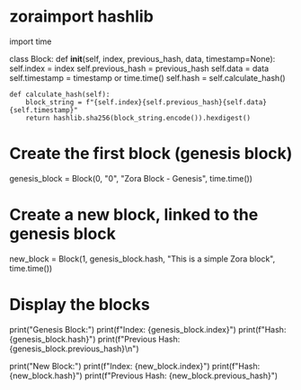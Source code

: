 # zoraimport hashlib
import time

class Block:
    def __init__(self, index, previous_hash, data, timestamp=None):
        self.index = index
        self.previous_hash = previous_hash
        self.data = data
        self.timestamp = timestamp or time.time()
        self.hash = self.calculate_hash()

    def calculate_hash(self):
        block_string = f"{self.index}{self.previous_hash}{self.data}{self.timestamp}"
        return hashlib.sha256(block_string.encode()).hexdigest()

# Create the first block (genesis block)
genesis_block = Block(0, "0", "Zora Block - Genesis", time.time())

# Create a new block, linked to the genesis block
new_block = Block(1, genesis_block.hash, "This is a simple Zora block", time.time())

# Display the blocks
print("Genesis Block:")
print(f"Index: {genesis_block.index}")
print(f"Hash: {genesis_block.hash}")
print(f"Previous Hash: {genesis_block.previous_hash}\n")

print("New Block:")
print(f"Index: {new_block.index}")
print(f"Hash: {new_block.hash}")
print(f"Previous Hash: {new_block.previous_hash}")
